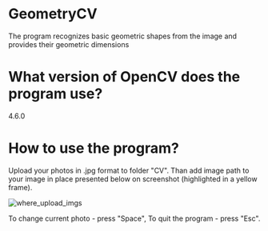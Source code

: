 # GeometryCV
The program recognizes basic geometric shapes from the image and provides their geometric dimensions
# What version of OpenCV does the program use?
4.6.0
# How to use the program?
Upload your photos in .jpg format to folder "CV". Than add image path to your image in place presented below on screenshot (highlighted in a yellow frame).

![where_upload_imgs](https://github.com/jakubdaron/GeometryCV/assets/102093406/aea16813-820d-4e34-b0b7-989a9af5e6b5)

To change current photo - press "Space", To quit the program - press "Esc".

